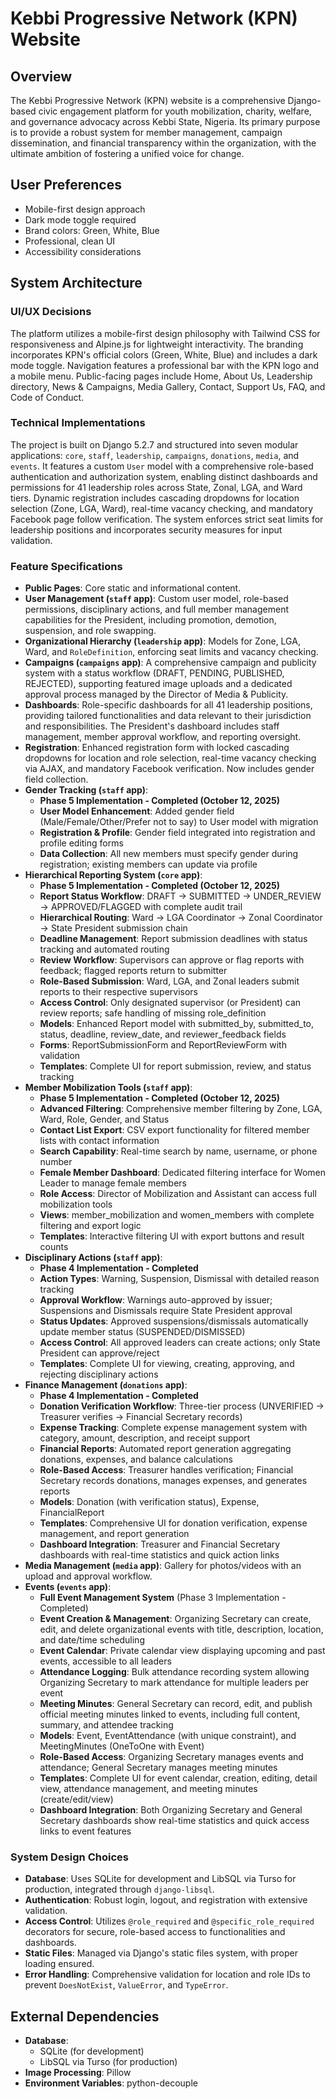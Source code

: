# Kebbi Progressive Network (KPN) Website

## Overview
The Kebbi Progressive Network (KPN) website is a comprehensive Django-based civic engagement platform for youth mobilization, charity, welfare, and governance advocacy across Kebbi State, Nigeria. Its primary purpose is to provide a robust system for member management, campaign dissemination, and financial transparency within the organization, with the ultimate ambition of fostering a unified voice for change.

## User Preferences
- Mobile-first design approach
- Dark mode toggle required
- Brand colors: Green, White, Blue
- Professional, clean UI
- Accessibility considerations

## System Architecture

### UI/UX Decisions
The platform utilizes a mobile-first design philosophy with Tailwind CSS for responsiveness and Alpine.js for lightweight interactivity. The branding incorporates KPN's official colors (Green, White, Blue) and includes a dark mode toggle. Navigation features a professional bar with the KPN logo and a mobile menu. Public-facing pages include Home, About Us, Leadership directory, News & Campaigns, Media Gallery, Contact, Support Us, FAQ, and Code of Conduct.

### Technical Implementations
The project is built on Django 5.2.7 and structured into seven modular applications: `core`, `staff`, `leadership`, `campaigns`, `donations`, `media`, and `events`. It features a custom `User` model with a comprehensive role-based authentication and authorization system, enabling distinct dashboards and permissions for 41 leadership roles across State, Zonal, LGA, and Ward tiers. Dynamic registration includes cascading dropdowns for location selection (Zone, LGA, Ward), real-time vacancy checking, and mandatory Facebook page follow verification. The system enforces strict seat limits for leadership positions and incorporates security measures for input validation.

### Feature Specifications
- **Public Pages**: Core static and informational content.
- **User Management (`staff` app)**: Custom user model, role-based permissions, disciplinary actions, and full member management capabilities for the President, including promotion, demotion, suspension, and role swapping.
- **Organizational Hierarchy (`leadership` app)**: Models for Zone, LGA, Ward, and `RoleDefinition`, enforcing seat limits and vacancy checking.
- **Campaigns (`campaigns` app)**: A comprehensive campaign and publicity system with a status workflow (DRAFT, PENDING, PUBLISHED, REJECTED), supporting featured image uploads and a dedicated approval process managed by the Director of Media & Publicity.
- **Dashboards**: Role-specific dashboards for all 41 leadership positions, providing tailored functionalities and data relevant to their jurisdiction and responsibilities. The President's dashboard includes staff management, member approval workflow, and reporting oversight.
- **Registration**: Enhanced registration form with locked cascading dropdowns for location and role selection, real-time vacancy checking via AJAX, and mandatory Facebook verification. Now includes gender field collection.
- **Gender Tracking (`staff` app)**:
  - **Phase 5 Implementation - Completed (October 12, 2025)**
  - **User Model Enhancement**: Added gender field (Male/Female/Other/Prefer not to say) to User model with migration
  - **Registration & Profile**: Gender field integrated into registration and profile editing forms
  - **Data Collection**: All new members must specify gender during registration; existing members can update via profile
- **Hierarchical Reporting System (`core` app)**:
  - **Phase 5 Implementation - Completed (October 12, 2025)**
  - **Report Status Workflow**: DRAFT → SUBMITTED → UNDER_REVIEW → APPROVED/FLAGGED with complete audit trail
  - **Hierarchical Routing**: Ward → LGA Coordinator → Zonal Coordinator → State President submission chain
  - **Deadline Management**: Report submission deadlines with status tracking and automated routing
  - **Review Workflow**: Supervisors can approve or flag reports with feedback; flagged reports return to submitter
  - **Role-Based Submission**: Ward, LGA, and Zonal leaders submit reports to their respective supervisors
  - **Access Control**: Only designated supervisor (or President) can review reports; safe handling of missing role_definition
  - **Models**: Enhanced Report model with submitted_by, submitted_to, status, deadline, review_date, and reviewer_feedback fields
  - **Forms**: ReportSubmissionForm and ReportReviewForm with validation
  - **Templates**: Complete UI for report submission, review, and status tracking
- **Member Mobilization Tools (`staff` app)**:
  - **Phase 5 Implementation - Completed (October 12, 2025)**
  - **Advanced Filtering**: Comprehensive member filtering by Zone, LGA, Ward, Role, Gender, and Status
  - **Contact List Export**: CSV export functionality for filtered member lists with contact information
  - **Search Capability**: Real-time search by name, username, or phone number
  - **Female Member Dashboard**: Dedicated filtering interface for Women Leader to manage female members
  - **Role Access**: Director of Mobilization and Assistant can access full mobilization tools
  - **Views**: member_mobilization and women_members with complete filtering and export logic
  - **Templates**: Interactive filtering UI with export buttons and result counts
- **Disciplinary Actions (`staff` app)**: 
  - **Phase 4 Implementation - Completed**
  - **Action Types**: Warning, Suspension, Dismissal with detailed reason tracking
  - **Approval Workflow**: Warnings auto-approved by issuer; Suspensions and Dismissals require State President approval
  - **Status Updates**: Approved suspensions/dismissals automatically update member status (SUSPENDED/DISMISSED)
  - **Access Control**: All approved leaders can create actions; only State President can approve/reject
  - **Templates**: Complete UI for viewing, creating, approving, and rejecting disciplinary actions
- **Finance Management (`donations` app)**: 
  - **Phase 4 Implementation - Completed**
  - **Donation Verification Workflow**: Three-tier process (UNVERIFIED → Treasurer verifies → Financial Secretary records)
  - **Expense Tracking**: Complete expense management system with category, amount, description, and receipt support
  - **Financial Reports**: Automated report generation aggregating donations, expenses, and balance calculations
  - **Role-Based Access**: Treasurer handles verification; Financial Secretary records donations, manages expenses, and generates reports
  - **Models**: Donation (with verification status), Expense, FinancialReport
  - **Templates**: Comprehensive UI for donation verification, expense management, and report generation
  - **Dashboard Integration**: Treasurer and Financial Secretary dashboards with real-time statistics and quick action links
- **Media Management (`media` app)**: Gallery for photos/videos with an upload and approval workflow.
- **Events (`events` app)**: 
  - **Full Event Management System** (Phase 3 Implementation - Completed)
  - **Event Creation & Management**: Organizing Secretary can create, edit, and delete organizational events with title, description, location, and date/time scheduling
  - **Event Calendar**: Private calendar view displaying upcoming and past events, accessible to all leaders
  - **Attendance Logging**: Bulk attendance recording system allowing Organizing Secretary to mark attendance for multiple leaders per event
  - **Meeting Minutes**: General Secretary can record, edit, and publish official meeting minutes linked to events, including full content, summary, and attendee tracking
  - **Models**: Event, EventAttendance (with unique constraint), and MeetingMinutes (OneToOne with Event)
  - **Role-Based Access**: Organizing Secretary manages events and attendance; General Secretary manages meeting minutes
  - **Templates**: Complete UI for event calendar, creation, editing, detail view, attendance management, and meeting minutes (create/edit/view)
  - **Dashboard Integration**: Both Organizing Secretary and General Secretary dashboards show real-time statistics and quick access links to event features

### System Design Choices
- **Database**: Uses SQLite for development and LibSQL via Turso for production, integrated through `django-libsql`.
- **Authentication**: Robust login, logout, and registration with extensive validation.
- **Access Control**: Utilizes `@role_required` and `@specific_role_required` decorators for secure, role-based access to functionalities and dashboards.
- **Static Files**: Managed via Django's static files system, with proper loading ensured.
- **Error Handling**: Comprehensive validation for location and role IDs to prevent `DoesNotExist`, `ValueError`, and `TypeError`.

## External Dependencies
- **Database**:
    - SQLite (for development)
    - LibSQL via Turso (for production)
- **Image Processing**: Pillow
- **Environment Variables**: python-decouple